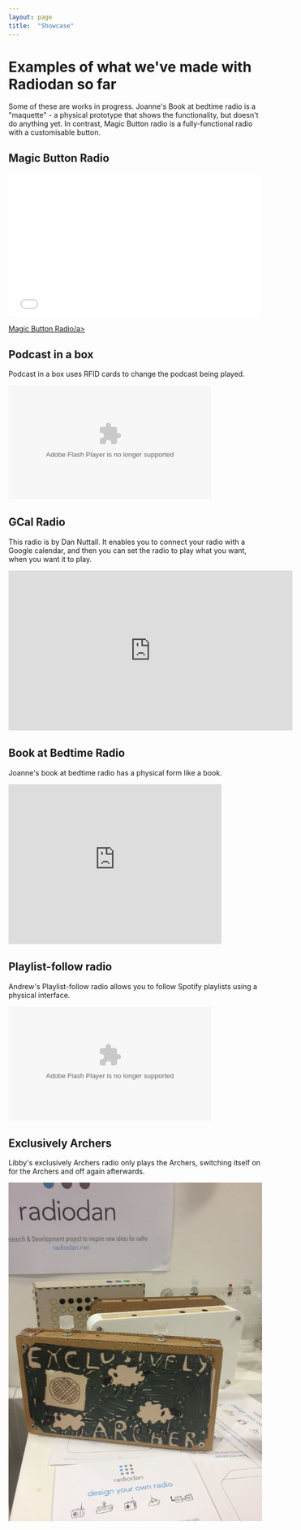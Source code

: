 ```yaml
---
layout: page
title:  "Showcase"
---
```


<h1>Examples of what we've made with Radiodan so far</h1>

Some of these are works in progress. Joanne's Book at bedtime radio is a 
"maquette" - a physical prototype that shows the functionality, but 
doesn't do anything yet. In contrast, Magic Button radio is a 
fully-functional radio with a customisable button. 

<h2>Magic Button Radio</h2>

<iframe src="//player.vimeo.com/video/119329395" width="500" height="281" 
frameborder="0" webkitallowfullscreen mozallowfullscreen 
allowfullscreen></iframe> <p><a href="http://vimeo.com/98559661">Magic 
Button Radio/a></a></iframe>

<h2>Podcast in a box</h2>

Podcast in a box uses RFID cards to change the podcast being played.

<object type="application/x-shockwave-flash" width="500" height="300" data="https://www.flickr.com/apps/video/stewart.swf" classid="clsid:D27CDB6E-AE6D-11cf-96B8-444553540000"><param name="flashvars" value="intl_lang=en-US&photo_secret=db06d456b6&photo_id=16306877407&hd_default=false"></param><param name="movie" value="https://www.flickr.com/apps/video/stewart.swf"></param><param name="bgcolor" value="#000000"></param><param name="allowFullScreen" value="true"></param><embed type="application/x-shockwave-flash" src="https://www.flickr.com/apps/video/stewart.swf" bgcolor="#000000" allowfullscreen="true" flashvars="intl_lang=en-US&photo_secret=db06d456b6&photo_id=16306877407&hd_default=false" width="400" height="225"></embed></object>

<h2>GCal Radio</h2>

This radio is by Dan Nuttall. It enables you to connect your radio with a 
Google calendar, and then you can set the radio to play what you want, 
when you want it to play.

<iframe width="560" height="315" 
src="https://www.youtube.com/embed/pAxkQpERtfs" frameborder="0" 
allowfullscreen></iframe>


<h2>Book at Bedtime Radio</h2>

Joanne's book at bedtime radio has a physical form like a book.

<iframe width="420" height="315" src="https://www.youtube.com/embed/oaJTHsT0lSE" frameborder="0" allowfullscreen></iframe>


<h2>Playlist-follow radio</h2>

Andrew's Playlist-follow radio allows you to follow Spotify playlists using a physical interface.

<object type="application/x-shockwave-flash" width="400" height="225" data="https://www.flickr.com/apps/video/stewart.swf" classid="clsid:D27CDB6E-AE6D-11cf-96B8-444553540000"><param name="flashvars" value="intl_lang=en-US&photo_secret=f14d1550c5&photo_id=16314246659&hd_default=false"></param><param name="movie" value="https://www.flickr.com/apps/video/stewart.swf"></param><param name="bgcolor" value="#000000"></param><param name="allowFullScreen" value="true"></param><embed type="application/x-shockwave-flash" src="https://www.flickr.com/apps/video/stewart.swf" bgcolor="#000000" allowfullscreen="true" flashvars="intl_lang=en-US&photo_secret=f14d1550c5&photo_id=16314246659&hd_default=false" width="400" height="225"></embed></object>


<h2>Exclusively Archers</h2>

Libby's exclusively Archers radio only plays the Archers, switching itself on for the Archers and off again afterwards.

<img src="/assets/exclusively_archers.jpg" width="500"/>



